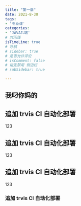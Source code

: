 ```yaml
---
title: "第一章"
date: 2021-8-30
tags:
- '专业课'
categories:
- 'JAVA后端'
# 时间线
isTimeLine: true
# 导航
# sidebar: true
# 是否允许评论
# isComment: false
# 指定禁用 侧边栏
# subSidebar: true

---
```


## 我叼你妈的
## 追加 trvis CI 自动化部署
123
## 追加 trvis CI 自动化部署
123
## 追加 trvis CI 自动化部署
123
### 追加 trvis CI 自动化部署